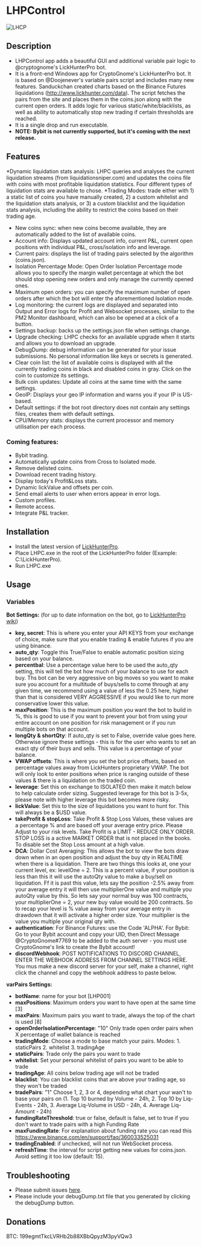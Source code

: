 # LHPControl

![LHCP](https://i.imgur.com/QXuTuwN.png)

## Description

* LHPControl app adds a beautiful GUI and additional variable pair logic to @cryptognome's LickHunterPro bot.
* It is a front-end Windows app for CryptoGnome's LickHunterPro bot. It is based on @Doojenever's variable pairs script and includes many new features. Sanduckchan created charts based on the Binance Futures liquidations (http://www.lickhunter.com/data). The script fetches the pairs from the site and places them in the coins.json along with the current open orders. It adds logic for various static/white/blacklists, as well as ability to automatically stop new trading if certain thresholds are reached.
* It is a single drop and run executable.
* **NOTE: Bybit is not currently supported, but it's coming with the next release.**

## Features

*Dynamic liquidation stats analysis: LHPC queries and analyses the current liquidation streams (from liquidationsniper.com) and updates the coins file with coins with most profitable liquidation statistics. Four different types of liquidation stats are available to chose.
*Trading Modes: trade either with 1) a static list of coins you have manually created, 2) a custom whitelist and the liquidation stats analysis, or 3) a custom blacklist and the liquidation stats analysis, including the ability to restrict the coins based on their trading age.
* New coins sync: when new coins become available, they are automatically added to the list of available coins.
* Account info: Displays updated account info, current P&L, current open positions with individual P&L, cross/isolation info and leverage.
* Current pairs: displays the list of trading pairs selected by the algorithm (coins.json).
* Isolation Percentage Mode: Open Order Isolation Percentage mode allows you to specify the margin wallet percentage at which the bot should stop opening new orders and only manage the currently opened ones.
* Maximum open orders: you can specify the maximum number of open orders after which the bot will enter the aforementioned Isolation mode.
* Log monitoring: the current logs are displayed and separated into Output and Error logs for Profit and Websocket processes, similar to the PM2 Monitor dashboard, which can also be opened at a click of a button.
* Settings backup: backs up the settings.json file when settings change.
* Upgrade checking: LHPC checks for an available upgrade when it starts and allows you to download an upgrade.
* DebugDump: debug information can be generated for your issue submissions. No personal information like keys or secrets is generated.
* Clear coin list: the list of available coins is displayed with all the currently trading coins in black and disabled coins in gray. Click on the coin to customize its settings.
* Bulk coin updates: Update all coins at the same time with the same settings.
* GeoIP: Displays your geo IP information and warns you if your IP is US-based.
* Default settings: if the bot root directory does not contain any settings files, creates them with default settings.
* CPU/Memory stats: displays the current processor and memory utilisation per each process.

### Coming features:
* Bybit trading.
* Automatically update coins from Cross to Isolated mode.
* Remove delisted coins.
* Download recent trading history.
* Display today's Profit&Loss stats.
* Dynamic lickValue and offsets per coin.
* Send email alerts to user when errors appear in error logs.
* Custom profiles.
* Remote access.
* Integrate P&L tracker.

## Installation

* Install the latest version of [LickHunterPro](https://github.com/CryptoGnome/LickHunterPRO/releases/latest).
* Place LHPC.exe in the root of the LickHunterPro folder (Example: C:\LickHunterPro\).
* Run LHPC.exe

## Usage

### Variables

**Bot Settings:** (for up to date information on the bot, go to [LickHunterPro wiki](http://www.lickhunter.com/wiki/))
  - **key, secret**: This is where you enter your API KEYS from your exchange of choice, make sure that you enable trading & enable futures if you are using binance.
  - **auto_qty**: Toggle this True/False to enable automatic position sizing based on your balance.
  - **percentbal**: Use a percentage value here to be used the auto_qty setting, this will tell the bot how much of your balance to use for each buy. Ths bot can be very aggressive on big moves so you want to make sure you account for a multitude of buys/sells to come through at any given time, we recommend using a value of less the 0.25 here, higher than that is considered VERY AGGRESSIVE if you would like to run more conservative lower this value.
  - **maxPosition**: This is the maximum position you want the bot to build in %, this is good to use if you want to prevent your bot from using your entire account on one position for risk management or if you run multiple bots on that account.
  - **longQty & shortQty**: If auto_qty is set to False, override value goes here. Otherwise ignore these settings - this is for the user who wants to set an exact qty of their buys and sells. This value is a percentage of your balance.
  - **VWAP offsets**: This is where you set the bot price offsets, based on percentage values away from LickHunters proprietary VWAP. The bot will only look to enter positions when price is ranging outside of these values & there is a liquidation on the traded coin.
  - **leverage**: Set this on exchange to ISOLATED then make it match below to help calculate order sizing. Suggested leverage for this bot is 3-5x, please note with higher leverage this bot becomes more risky.
  - **lickValue**: Set this to the size of liquidations you want to hunt for. This will always be a $USD value.
  - **takeProfit & stopLoss**: Take Profit & Stop Loss Values, these values are a percentage % and are based off your average entry price. Please Adjust to your risk levels. Take Profit is a LIMIT - REDUCE ONLY ORDER. STOP LOSS is a active MARKET ORDER that is not placed in the books. To disable set the Stop Loss amount at a high value.
  - **DCA**: Dollar Cost Averaging: This allows the bot to view the bots draw down when in an open position and adjust the buy qty in REALTIME when there is a liquidation. There are two things this looks at, one your current level, ex: levelOne = 2. This is a percent value, if your position is less than this it will use the autoQty value to make a buy/sell on liquidation. Ff it is past this value, lets say the position -2.5% away from your average entry it will then use multiplierOne value and multiple you autoQty value by this. So lets say your normal buy was 100 contracts, your multiplierOne = 2, your new buy value would be 200 contracts. So to recap your level is % value away from your average entry in drawdown that it will activate a higher order size. Your multiplier is the value you multiple your original qty with.
  - **authentication**: For Binance Futures: use the Code 'ALPHA'. For Bybit: Go to your Bybit account and copy your UID, then Direct Message @CryptoGnome#7769 to be added to the auth server - you must use CryptoGnome's link to create the Bybit account!
  - **discordWebhook**: POST NOTIFICATIONS TO DISCORD CHANNEL, ENTER THE WEBHOOK ADDRESS FROM CHANNEL SETTINGS HERE. You mus make a new discord server for your self, make a channel, right click the channel and copy the webhook address to paste below.

**varPairs Settings:**
  - **botName**: name for your bot [LHP001]
  - **maxPositions**: Maximum orders you want to have open at the same time [3] 
  - **maxPairs**: Maximum pairs you want to trade, always the top of the chart is used [8]
  - **openOrderIsolationPercentage**: "10" Only trade open order pairs when X percentage of wallet balance is reached
  - **tradingMode**: Choose a mode to base match your pairs. Modes: 1. staticPairs 2. whitelist 3. tradingAge
  - **staticPairs**: Trade only the pairs you want to trade
  - **whitelist**: Set your personal whitelist of pairs you want to be able to trade
  - **tradingAge**: All coins below trading age will not be traded
  - **blacklist**: You can blacklist coins that are above your trading age, so they won't be traded
  - **tradePairs**: "1" Choose 1, 2, 3 or 4, depending what chart your wan't to base your pairs on (1. Top 10 burned by Volume - 24h, 2. Top 10 by Liq-Events - 24h, 3. Average Liq-Volume in USD - 24h, 4. Average Liq-Amount - 24h)
  - **fundingRateThreshold**: true or false, default is false, set to true if you don't want to trade pairs with a high Funding Rate
  - **maxFundingRate**: For explanation about funding rate you can read this https://www.binance.com/en/support/faq/360033525031  
  - **tradingEnabled**: if unchecked, will not run WebSocket process.
  - **refreshTime**: the interval for script getting new values for coins.json. Avoid setting it too low (default: 15).


## Troubleshooting

* Please submit issues [here](https://github.com/daisy613/LHPControl/issues).
* Please include your debugDump.txt file that you generated by clicking the debugDump button.

## Donations

BTC: 199egmtTkcLVRHb2b88XBbQpyzM3pyVQw3

